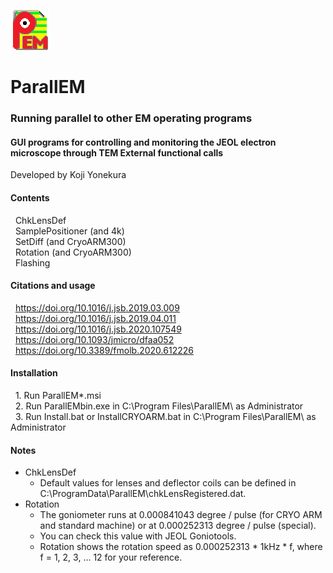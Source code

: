 ![Top](ParallEM.png)
# ParallEM
### Running parallel to other EM operating programs
#### GUI programs for controlling and monitoring the JEOL electron microscope through TEM External functional calls
Developed by Koji Yonekura<BR>
#### Contents
  &nbsp; ChkLensDef<BR>
  &nbsp; SamplePositioner (and 4k)<BR>
  &nbsp; SetDiff (and CryoARM300)<BR>
  &nbsp; Rotation (and CryoARM300)<BR>
  &nbsp; Flashing<BR>  
#### Citations and usage
  &nbsp; https://doi.org/10.1016/j.jsb.2019.03.009<BR>
  &nbsp; https://doi.org/10.1016/j.jsb.2019.04.011<BR>
  &nbsp; https://doi.org/10.1016/j.jsb.2020.107549<BR>
  &nbsp; https://doi.org/10.1093/jmicro/dfaa052<BR>
  &nbsp; https://doi.org/10.3389/fmolb.2020.612226<BR>
#### Installation
  &nbsp;&nbsp;1. Run ParallEM*.msi<BR>
  &nbsp;&nbsp;2. Run ParallEMbin.exe in C:\Program Files\ParallEM\ as Administrator<BR>
  &nbsp;&nbsp;3. Run Install.bat or InstallCRYOARM.bat in C:\Program Files\ParallEM\ as Administrator<BR>
#### Notes
- ChkLensDef
  - Default values for lenses and deflector coils can be defined in C:\ProgramData\ParallEM\chkLensRegistered.dat.
- Rotation
  * The goniometer runs at 0.000841043 degree / pulse (for CRYO ARM and standard machine) or at 0.000252313 degree / pulse (special).
  * You can check this value with JEOL Goniotools.
  * Rotation shows the rotation speed as 0.000252313 * 1kHz * f, where f = 1, 2, 3, ... 12 for your reference.


 

